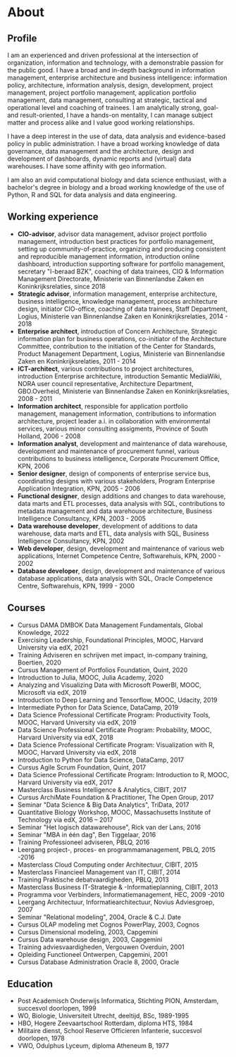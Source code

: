 # About

## Profile

I am an experienced and driven professional at the intersection of organization, information and technology, with a demonstrable passion for the public good. I have a broad and in-depth background in information management, enterprise architecture and business intelligence: information policy, architecture, information analysis, design, development, project management, project portfolio management, application portfolio management, data management, consulting at strategic, tactical and operational level and coaching of trainees. I am analytically strong, goal- and result-oriented, I have a hands-on mentality, I can manage subject matter and process alike and I value good working relationships.

I have a deep interest in the use of data, data analysis and evidence-based policy in public administration. I have a broad working knowledge of data governance, data management and the architecture, design and development of dashboards, dynamic reports and (virtual) data warehouses. I have some affinity with geo information.

I am also an avid computational biology and data science enthusiast, with a bachelor's degree in biology and a broad working knowledge of the use of Python, R and SQL for data analysis and data engineering.

## Working experience

* __CIO-advisor__, advisor data management, advisor project portfolio management, introduction best practices for portfolio management, setting up community-of-practice, organizing and producing consistent and reproducible management information, introduction online dashboard, introduction supporting software for portfolio management, secretary "I-beraad BZK", coaching of data trainees, CIO & Information Management Directorate, Ministerie van Binnenlandse Zaken en Koninkrijksrelaties, since 2018
* __Strategic advisor__, information management, enterprise architecture, business intelligence, knowledge management, process architecture design, initiator CIO-office, coaching of data trainees, Staff Department, Logius, Ministerie van Binnenlandse Zaken en Koninkrijksrelaties, 2014 - 2018
* __Enterprise architect__, introduction of Concern Architecture, Strategic information plan for business operations, co-initiator of the Architecture Committee, contribution to the initiation of the Center for Standards, Product Management Department, Logius, Ministerie van Binnenlandse Zaken en Koninkrijksrelaties, 2011 - 2014
* __ICT-architect__, various contributions to project architectures, introduction Enterprise architecture, introduction Semantic MediaWiki, NORA user council representative, Architecture Department, GBO.Overheid, Ministerie van Binnenlandse Zaken en Koninkrijksrelaties, 2008 - 2011
* __Information architect__, responsible for application portfolio management, management information, contributions to information architecture, project leader a.i. in collaboration with environmental services, various minor consulting assigments, Province of South Holland, 2006 - 2008
* __Information analyst__, development and maintenance of data warehouse, development and maintenance of procurement funnel, various contributions to business intelligence, Corporate Procurement Office, KPN, 2006
* __Senior designer__, design of components of enterprise service bus, coordinating designs with various stakeholders, Program Enterprise Application Integration, KPN, 2005 - 2006
* __Functional designer__, design additions and changes to data warehouse, data marts and ETL processes, data analysis with SQL, contributions to metadata management and data warehouse architecture, Business Intelligence Consultancy, KPN, 2003 - 2005
* __Data warehouse developer__, development of additions to data warehouse, data marts and ETL, data analysis with SQL, Business Intelligence Consultancy, KPN, 2002
* __Web developer__, design, development and maintenance of various web applications, Internet Competence Centre, Softwarehuis, KPN, 2000 - 2002
* __Database developer__, design, development and maintenance of various database applications, data analysis with SQL, Oracle Competence Centre, Softwarehuis, KPN, 1999 - 2000

## Courses

* Cursus DAMA DMBOK Data Management Fundamentals, Global Knowledge, 2022
* Exercising Leadership, Foundational Principles, MOOC, Harvard University via edX, 2021
* Training Adviseren en schrijven met impact, in-company training, Boertien, 2020
* Cursus Management of Portfolios Foundation, Quint, 2020
* Introduction to Julia, MOOC, Julia Academy, 2020
 * Analyzing and Visualizing Data with Microsoft PowerBI, MOOC, Microsoft via edX, 2019
  * Introduction to Deep Learning and Tensorflow, MOOC, Udacity, 2019
* Intermediate Python for Data Science, DataCamp, 2019
* Data Science Professional Certificate Program: Productivity Tools, MOOC, Harvard University via edX, 2019
* Data Science Professional Certificate Program: Probability, MOOC, Harvard University via edX, 2018
* Data Science Professional Certificate Program: Visualization with R, MOOC, Harvard University via edX, 2018
* Introduction to Python for Data Science, DataCamp, 2017
* Cursus Agile Scrum Foundation, Quint, 2017
* Data Science Professional Certificate Program: Introduction to R, MOOC, Harvard University via edX, 2017
* Masterclass Business Intelligence & Analytics, CIBIT, 2017
* Cursus ArchiMate Foundation & Practitioner, The Open Group, 2017
* Seminar "Data Science & Big Data Analytics", TriData, 2017
* Quantitative Biology Workshop, MOOC, Massachusetts Institute of Technology via edX, 2016 – 2017
* Seminar "Het logisch datawarehouse", Rick van der Lans, 2016
* Seminar "MBA in één dag", Ben Tiggelaar, 2016
* Training Professioneel adviseren, PBLQ, 2016
* Leergang project-, proces- en programmamanagement, PBLQ, 2015 -2016
* Masterclass Cloud Computing onder Architectuur, CIBIT, 2015
* Masterclass Financieel Management van IT, CIBIT, 2014
* Training Praktische debatvaardigheden, PBLQ, 2013
* Masterclass Business IT-Strategie & -Informatieplanning, CIBIT, 2013
* Programma voor Verbinders, Informatiemanagement, HEC, 2009 -2010
* Leergang Architectuur, Informatiearchitectuur, Novius Adviesgroep, 2007
* Seminar "Relational modeling", 2004,  Oracle & C.J. Date
* Cursus OLAP modeling met Cognos PowerPlay, 2003, Cognos
* Cursus Dimensional modeling, 2003, Capgemini
* Cursus Data warehouse design, 2003, Capgemini
* Training adviesvaardigheden, Vergouwen Overduin, 2001
* Opleiding Functioneel Ontwerpen, Capgemini, 2001
* Cursus Database Administration Oracle 8, 2000, Oracle

## Education

* Post Academisch Onderwijs Informatica, Stichting PION, Amsterdam, succesvol doorlopen, 1999
* WO, Biologie, Universiteit Utrecht, deeltijd, BSc, 1989-1995
* HBO, Hogere Zeevaartschool Rotterdam, diploma HTS, 1984
* Militaire dienst, School Reserve Officieren Infanterie, succesvol doorlopen, 1978
* VWO, Odulphus Lyceum, diploma Atheneum B, 1977